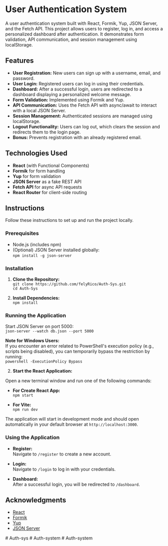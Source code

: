# User Authentication System

A user authentication system built with React, Formik, Yup, JSON Server, and the Fetch API. This project allows users to register, log in, and access a personalized dashboard after authentication. It demonstrates form validation, API communication, and session management using localStorage.

## Features

- **User Registration:** New users can sign up with a username, email, and password.
- **User Login:** Registered users can log in using their credentials.
- **Dashboard:** After a successful login, users are redirected to a dashboard displaying a personalized welcome message.
- **Form Validation:** Implemented using Formik and Yup.
- **API Communication:** Uses the Fetch API with async/await to interact with a local JSON Server.
- **Session Management:** Authenticated sessions are managed using localStorage.
- **Logout Functionality:** Users can log out, which clears the session and redirects them to the login page.
- **Bonus:** Prevents registration with an already registered email.

## Technologies Used

- **React** (with Functional Components)
- **Formik** for form handling
- **Yup** for form validation
- **JSON Server** as a fake REST API
- **Fetch API** for async API requests
- **React Router** for client-side routing

## Instructions

Follow these instructions to set up and run the project locally.

### Prerequisites

- Node.js (includes npm)
- (Optional) JSON Server installed globally:  
  `npm install -g json-server`

### Installation

1. **Clone the Repository:**  
   `git clone https://github.com/felyRico/Auth-Sys.git`  
   `cd Auth-Sys`

2. **Install Dependencies:**  
   `npm install`

### Running the Application

Start JSON Server on port 5000:  
`json-server --watch db.json --port 5000`

**Note for Windows Users:**  
If you encounter an error related to PowerShell's execution policy (e.g., scripts being disabled), you can temporarily bypass the restriction by running:  
`powershell -ExecutionPolicy Bypass`

2. **Start the React Application:**  

Open a new terminal window and run one of the following commands:

- **For Create React App:**  
  `npm start`

- **For Vite:**  
  `npm run dev`

The application will start in development mode and should open automatically in your default browser at `http://localhost:3000`.

### Using the Application

- **Register:**  
Navigate to `/register` to create a new account.

- **Login:**  
Navigate to `/login` to log in with your credentials.

- **Dashboard:**  
After a successful login, you will be redirected to `/dashboard`.

## Acknowledgments

- [React](https://reactjs.org/)
- [Formik](https://formik.org/)
- [Yup](https://github.com/jquense/yup)
- [JSON Server](https://github.com/typicode/json-server)



#   A u t h - s y s  
 #   A u t h - s y s t e m  
 #   A u t h - s y s t e m  
 